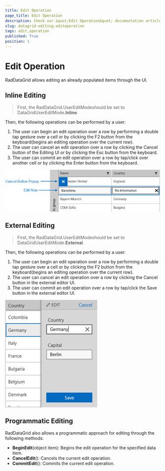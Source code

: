 ```yaml
---
title: Edit Operation
page_title: Edit Operation
description: Check our &quot;Edit Operation&quot; documentation article for RadDataGrid for UWP control.
slug: datagrid-editing-editoperation
tags: edit,operation
published: True
position: 1
---
```


# Edit Operation

RadDataGrid allows editing an already populated items through the UI.

## Inline Editing

>First, the RadDataGrid.UserEditModeshould be set to DataGridUserEditMode.**Inline**. 

Then, the following operations can be performed by a user:

1. The user can begin an edit operation over a row by performing a double tap gesture over a cell or by clicking the F2 button from the keyboard(begins an editing operation over the current row).
1. The user can cancel an edit operation over a row by clicking the Cancel button of the Editing UI or by clicking the Esc button from the keyboard. 
1. The user can commit an edit operation over a row by tap/click over another cell or by clicking the Enter button from the keyboard.

![EditingUI](images/editingui.png)

## External Editing

>First, the RadDataGrid.UserEditModeshould be set to DataGridUserEditMode.**External**. 

Then, the following operations can be performed by a user:

1. The user can begin an edit operation over a row by performing a double tap gesture over a cell or by clicking the F2 button from the keyboard(begins an editing operation over the current row).
1. The user can cancel an edit operation over a row by clicking the Cancel button in the external editor UI. 
1. The user can commit an edit operation over a row by tap/click the Save button in the external editor UI.

![EditingUI](images/grid-edit-external-mode.png)

## Programmatic Editing

RadDataGrid also allows a programmatic approach for editing through the following methods:

* **BeginEdit**(object item): Begins the edit operation for the specified data item.
* **CancelEdit**(): Cancels the current edit operation.
* **CommitEdit**(): Commits the current edit operation.